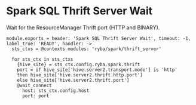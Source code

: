 
# Spark SQL Thrift Server Wait

Wait for the ResourceManager Thrift port (HTTP and BINARY).

    module.exports = header: 'Spark SQL Thrift Server Wait', timeout: -1, label_true: 'READY', handler: ->
      sts_ctxs = @contexts modules: 'ryba/spark/thrift_server'
      
      for sts_ctx in sts_ctxs
        {hive_site} = sts_ctx.config.ryba.spark.thrift
        port = if hive_site['hive.server2.transport.mode'] is 'http'
        then hive_site['hive.server2.thrift.http.port']
        else hive_site['hive.server2.thrift.port']
        @wait_connect
          host: sts_ctx.config.host
          port: port

